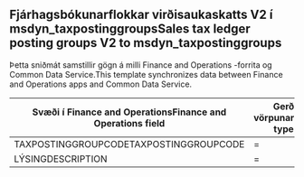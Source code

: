 ## <a name="sales-tax-ledger-posting-groups-v2-to-msdyn_taxpostinggroups"></a><span data-ttu-id="0612b-101">Fjárhagsbókunarflokkar virðisaukaskatts V2 í msdyn_taxpostinggroups</span><span class="sxs-lookup"><span data-stu-id="0612b-101">Sales tax ledger posting groups V2 to msdyn_taxpostinggroups</span></span>

<span data-ttu-id="0612b-102">Þetta sniðmát samstillir gögn á milli Finance and Operations -forrita og Common Data Service.</span><span class="sxs-lookup"><span data-stu-id="0612b-102">This template synchronizes data between Finance and Operations apps and Common Data Service.</span></span>

<span data-ttu-id="0612b-103">Svæði í Finance and Operations</span><span class="sxs-lookup"><span data-stu-id="0612b-103">Finance and Operations field</span></span> | <span data-ttu-id="0612b-104">Gerð vörpunar</span><span class="sxs-lookup"><span data-stu-id="0612b-104">Map type</span></span> | <span data-ttu-id="0612b-105">Annar Dynamics 365 reitur</span><span class="sxs-lookup"><span data-stu-id="0612b-105">Other Dynamics 365 field</span></span> | <span data-ttu-id="0612b-106">Sjálfgildi</span><span class="sxs-lookup"><span data-stu-id="0612b-106">Default value</span></span>
---|---|---|---
<span data-ttu-id="0612b-107">TAXPOSTINGGROUPCODE</span><span class="sxs-lookup"><span data-stu-id="0612b-107">TAXPOSTINGGROUPCODE</span></span> | = | <span data-ttu-id="0612b-108">msdyn_name</span><span class="sxs-lookup"><span data-stu-id="0612b-108">msdyn_name</span></span> | 
<span data-ttu-id="0612b-109">LÝSING</span><span class="sxs-lookup"><span data-stu-id="0612b-109">DESCRIPTION</span></span> | = | <span data-ttu-id="0612b-110">msdyn_description</span><span class="sxs-lookup"><span data-stu-id="0612b-110">msdyn_description</span></span> | 
